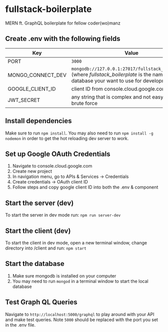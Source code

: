 # fullstack-boilerplate
MERN ft. GraphQL boilerplate for fellow coder(wo)manz

## Create .env with the following fields
|Key | Value|
|-------- | -----|
|PORT | `3000`|
|MONGO_CONNECT_DEV | `mongodb://127.0.0.1:27017/fullstack_boilerplate` (where _fullstack_boilerplate_ is the name of the database your want to use for development)|
|GOOGLE_CLIENT_ID | client ID from console.cloud.google.com|
|JWT_SECRET | any string that is complex and not easy to guess / brute force |

## Install dependencies
Make sure to run `npm install`.  You may also need to run `npm install -g nodemon` in order to get the hot reloading dev server to work.

## Set up Google OAuth Credentials
1. Navigate to console.cloud.google.com
2. Create new project
3. In navigation menu, go to APIs & Services -> Credentials
4. Create credentials -> OAuth client ID
5. Follow steps and copy google client ID into both the .env & <GoogleLogin /> component

## Start the server (dev)
To start the server in dev mode run: `npm run server-dev`

## Start the client (dev)
To start the client in dev mode, open a new terminal window, change directory into /client and run: `npm start`

## Start the database
1. Make sure mongodb is installed on your computer
2. You may need to run `mongod` in a terminal window to start the local database

## Test Graph QL Queries
Navigate to `http://localhost:5000/graphql` to play around with your API and make test queries.  Note `5000` should be replaced with the port you set in the .env file.

